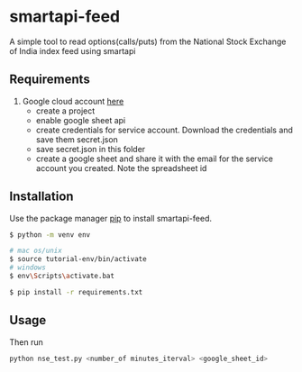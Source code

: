 # smartapi-feed

A simple tool to read options(calls/puts) from the National Stock Exchange of India index feed using smartapi

## Requirements
 1. Google cloud account [here](https://console.cloud.google.com/home/dashboard)
	- create a project
	- enable google sheet api
	- create credentials for service account. Download the credentials and save them secret.json
	- save secret.json in this folder
	- create a google sheet and share it with the email for the service account you created. Note the spreadsheet id
	
## Installation

Use the package manager [pip](https://pip.pypa.io/en/stable/) to install smartapi-feed.

```bash
$ python -m venv env

# mac os/unix
$ source tutorial-env/bin/activate
# windows
$ env\Scripts\activate.bat

$ pip install -r requirements.txt
```

## Usage

Then run

```bash
python nse_test.py <number_of minutes_iterval> <google_sheet_id>
```



